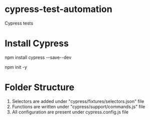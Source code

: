 # cypress-test-automation
Cypress tests

# Install Cypress

npm install cypress --save--dev

npm init -y


# Folder Structure

1. Selectors are added under "cypress/fixtures/selectors.json" file
2. Functions are written under "cypress/support/commands.js" file
3. All configuration are present under cypress.config.js file

